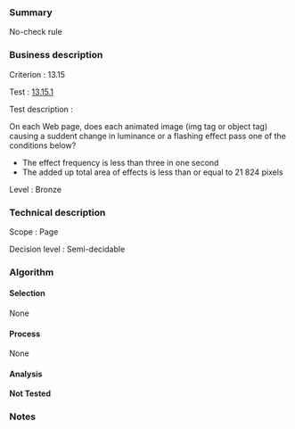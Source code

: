 ### Summary

No-check rule

### Business description

Criterion : 13.15

Test : [13.15.1](http://www.accessiweb.org/index.php/accessiweb-22-english-version.html#test-13-15-1)

Test description :

 On each Web page, does each animated image (img tag or object tag) causing a suddent change in luminance or a flashing effect pass one of the conditions below? 

 * The effect frequency is less than three in one second
 * The added up total area of effects is less than or equal to 21 824 pixels
 

Level : Bronze 

### Technical description

Scope : Page

Decision level : Semi-decidable

### Algorithm

#### Selection

None

#### Process

None

#### Analysis

**Not Tested**

### Notes

